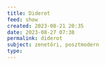 ```yaml
---
title: Diderot
feed: show
created: 2023-08-21 20:35
date: 2023-08-27 07:38
permalink: diderot
subject: zenetöri, posztmodern
type: 
---
```

